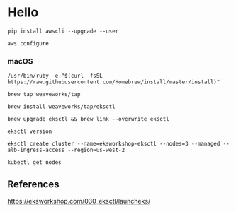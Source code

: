 # Hello
```
pip install awscli --upgrade --user
```

```
aws configure
```

### macOS
```
/usr/bin/ruby -e "$(curl -fsSL https://raw.githubusercontent.com/Homebrew/install/master/install)"
```

```
brew tap weaveworks/tap
```

```
brew install weaveworks/tap/eksctl
```
```
brew upgrade eksctl && brew link --overwrite eksctl
```
```
eksctl version
```

```
eksctl create cluster --name=eksworkshop-eksctl --nodes=3 --managed --alb-ingress-access --region=us-west-2
```


```
kubectl get nodes 
```














## References
https://eksworkshop.com/030_eksctl/launcheks/

